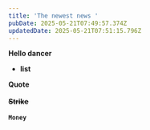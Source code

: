 ```yaml
---
title: 'The newest news '
pubDate: 2025-05-21T07:49:57.374Z
updatedDate: 2025-05-21T07:51:15.796Z
---
```


**Hello dancer**

* **list**

**Quote**\
\
**~~Strike~~**\
\
**`Money`**
